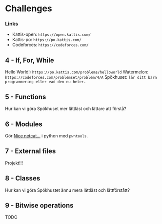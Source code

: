 # Challenges

### Links
* Kattis-open: `https://open.kattis.com/`
* Kattis-po:   `https://po.kattis.com/`
* Codeforces:  `https://codeforces.com/`

## 4 - If, For, While
Hello World!: `https://po.kattis.com/problems/helloworld`
Watermelon: `https://codeforces.com/problemset/problem/4/A`
Spökhuset:  `lär ditt barn programmering eller vad den nu heter.`

## 5 - Functions
Hur kan vi göra Spökhuset mer lättläst och lättare att förstå?

## 6 - Modules
Gör [Nice netcat...](https://play.picoctf.org/practice/challenge/156) i python med `pwntools`.

## 7 - External files
Projekt!!!

## 8 - Classes
Hur kan vi göra Spökhustet ännu mera lättläst och lättförstått?

## 9 - Bitwise operations
TODO
